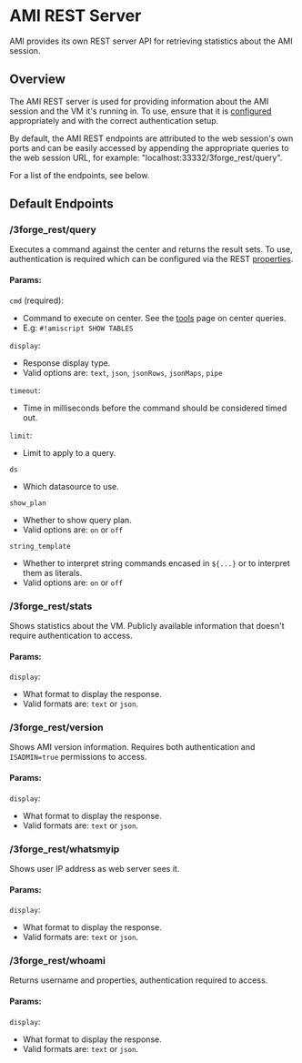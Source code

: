 # AMI REST Server 

AMI provides its own REST server API for retrieving statistics about the AMI session. 

## Overview

The AMI REST server is used for providing information about the AMI session and the VM it's running in. To use, ensure that it is [configured](../configuration_guide/common.md/#rest-api-properties) appropriately and with the correct authentication setup.

By default, the AMI REST endpoints are attributed to the web session's own ports and can be easily accessed by appending the appropriate queries to the web session URL, for example: "localhost:33332/3forge_rest/query". 

For a list of the endpoints, see below.

## Default Endpoints

### /3forge_rest/query

Executes a command against the center and returns the result sets. To use, authentication is required which can be configured via the REST [properties](../configuration_guide/common.md/#rest-api-properties).

#### Params: 

`cmd` (required): 

- Command to execute on center. See the [tools](../center/tools.md) page on center queries.
- E.g: `#!amiscript SHOW TABLES`

`display`: 

- Response display type. 
- Valid options are: `text`, `json`, `jsonRows`, `jsonMaps`, `pipe` 

`timeout`: 

- Time in milliseconds before the command should be considered timed out. 

`limit`: 

- Limit to apply to a query. 

`ds` 

- Which datasource to use.  

`show_plan` 

- Whether to show query plan. 
- Valid options are: `on` or `off` 

`string_template` 

- Whether to interpret string commands encased in `${...}` or to interpret them as literals.
- Valid options are: `on` or `off`

### /3forge_rest/stats      

Shows statistics about the VM. Publicly available information that doesn't require authentication to access.

#### Params: 

`display`: 

- What format to display the response.
- Valid formats are: `text` or `json`.

### /3forge_rest/version    

Shows AMI version information. Requires both authentication and `ISADMIN=true` permissions to access.
	
#### Params: 

`display`: 

- What format to display the response.
- Valid formats are: `text` or `json`.

### /3forge_rest/whatsmyip  

Shows user IP address as web server sees it.

#### Params: 

`display`: 

- What format to display the response.
- Valid formats are: `text` or `json`.

### /3forge_rest/whoami 

Returns username and properties, authentication required to access.

#### Params: 

`display`: 

- What format to display the response.
- Valid formats are: `text` or `json`.